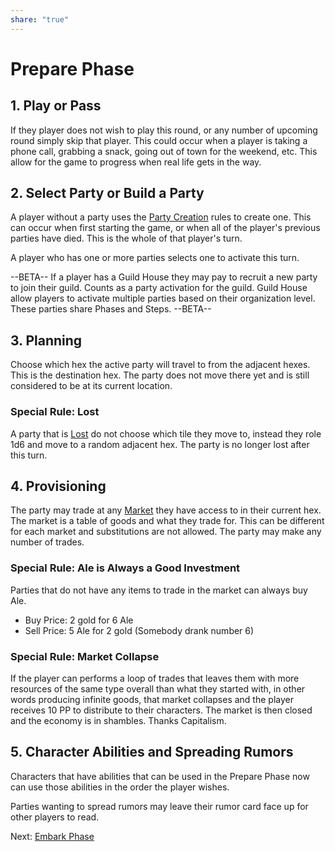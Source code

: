 ```yaml
---
share: "true"
---
```




# Prepare Phase

## 1. **Play or Pass**

If they player does not wish to play this round, or any number of upcoming round simply skip that player. This could occur when a player is taking a phone call, grabbing a snack, going out of town for the weekend, etc. This allow for the game to progress when real life gets in the way.

## 2. Select Party or Build a Party

A player without a party uses the [Party Creation](./Party%20Creation.html) rules to create one. This can occur when first starting the game, or when all of the player's previous parties have died. This is the whole of that player's turn.

A player who has one or more parties selects one to activate this turn.

--BETA--
If a player has a Guild House they may pay to recruit a new party to join their guild. Counts as a party activation for the guild.
Guild House allow players to activate multiple parties based on their organization level. These parties share Phases and Steps.
--BETA--

## 3. Planning

Choose which hex the active party will travel to from the adjacent hexes. This is the destination hex. The party does not move there yet and is still considered to be at its current location. 

### Special Rule: Lost

A party that is [Lost](Lost.html) do not choose which tile they move to, instead they role 1d6 and move to a random adjacent hex. The party is no longer lost after this turn.

## 4. Provisioning

The party may trade at any [Market](./Market.html) they have access to in their current hex. The market is a table of goods and what they trade for. This can be different for each market and substitutions are not allowed. The party may make any number of trades. 

### Special Rule: Ale is Always a Good Investment

Parties that do not have any items to trade in the market can always buy Ale.
- Buy Price: 2 gold for 6 Ale
- Sell Price: 5 Ale for 2 gold (Somebody drank number 6)

### Special Rule: Market Collapse

If the player can performs a loop of trades that leaves them with more resources of the same type overall than what they started with, in other words producing infinite goods, that market collapses and the player receives 10 PP to distribute to their characters. The market is then closed and the economy is in shambles. Thanks Capitalism.

## 5. Character Abilities and Spreading Rumors

Characters that have abilities that can be used in the Prepare Phase now can use those abilities in the order the player wishes.

Parties wanting to spread rumors may leave their rumor card face up for other players to read.

Next: [Embark Phase](./Embark%20Phase.html)
